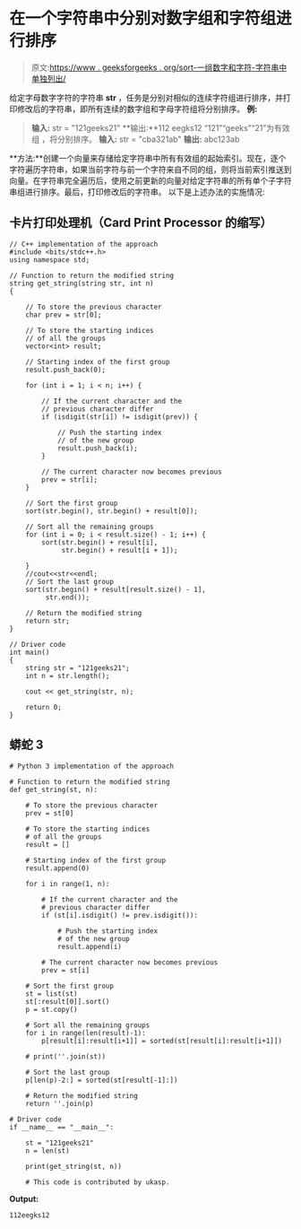 # 在一个字符串中分别对数字组和字符组进行排序

> 原文:[https://www . geeksforgeeks . org/sort-一组数字和字符-字符串中单独列出/](https://www.geeksforgeeks.org/sort-groups-of-numbers-and-characters-separately-in-a-string/)

给定字母数字字符的字符串 **str** ，任务是分别对相似的连续字符组进行排序，并打印修改后的字符串，即所有连续的数字组和字母字符组将分别排序。
**例:**

> **输入:** str = "121geeks21"
> **输出:**112 eegks12
> “121”“geeks”“21”为有效组
> ，将分别排序。
> **输入:** str = "cba321ab"
> **输出:** abc123ab

**方法:**创建一个向量来存储给定字符串中所有有效组的起始索引。现在，逐个字符遍历字符串，如果当前字符与前一个字符来自不同的组，则将当前索引推送到向量。在字符串完全遍历后，使用之前更新的向量对给定字符串的所有单个子字符串组进行排序。最后，打印修改后的字符串。
以下是上述办法的实施情况:

## 卡片打印处理机（Card Print Processor 的缩写）

```
// C++ implementation of the approach
#include <bits/stdc++.h>
using namespace std;

// Function to return the modified string
string get_string(string str, int n)
{

    // To store the previous character
    char prev = str[0];

    // To store the starting indices
    // of all the groups
    vector<int> result;

    // Starting index of the first group
    result.push_back(0);

    for (int i = 1; i < n; i++) {

        // If the current character and the
        // previous character differ
        if (isdigit(str[i]) != isdigit(prev)) {

            // Push the starting index
            // of the new group
            result.push_back(i);
        }

        // The current character now becomes previous
        prev = str[i];
    }

    // Sort the first group
    sort(str.begin(), str.begin() + result[0]);

    // Sort all the remaining groups
    for (int i = 0; i < result.size() - 1; i++) {
        sort(str.begin() + result[i],
             str.begin() + result[i + 1]);

    }
    //cout<<str<<endl;
    // Sort the last group
    sort(str.begin() + result[result.size() - 1],
         str.end());

    // Return the modified string
    return str;
}

// Driver code
int main()
{
    string str = "121geeks21";
    int n = str.length();

    cout << get_string(str, n);

    return 0;
}
```

## 蟒蛇 3

```
# Python 3 implementation of the approach

# Function to return the modified string
def get_string(st, n):

    # To store the previous character
    prev = st[0]

    # To store the starting indices
    # of all the groups
    result = []

    # Starting index of the first group
    result.append(0)

    for i in range(1, n):

        # If the current character and the
        # previous character differ
        if (st[i].isdigit() != prev.isdigit()):

            # Push the starting index
            # of the new group
            result.append(i)

        # The current character now becomes previous
        prev = st[i]

    # Sort the first group
    st = list(st)
    st[:result[0]].sort()
    p = st.copy()

    # Sort all the remaining groups
    for i in range(len(result)-1):
        p[result[i]:result[i+1]] = sorted(st[result[i]:result[i+1]])

    # print(''.join(st))

    # Sort the last group
    p[len(p)-2:] = sorted(st[result[-1]:])

    # Return the modified string
    return ''.join(p)

# Driver code
if __name__ == "__main__":

    st = "121geeks21"
    n = len(st)

    print(get_string(st, n))

    # This code is contributed by ukasp.
```

**Output:** 

```
112eegks12
```
